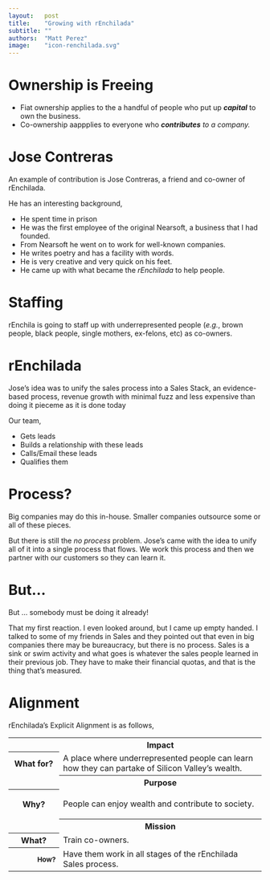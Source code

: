 ```yaml
---
layout:   post
title:    "Growing with rEnchilada"
subtitle: ""
authors:  "Matt Perez"
image:    "icon-renchilada.svg"
---
```


<div style='display:none; '>
 <p>It is not &lsquo;breaking out&rsquo; or &lsquo;freedom.&rsquo; It is about helping people and their communities grow.</p>
</div>

<h1>Ownership is Freeing</h1>
  <ul>
   <li>Fiat ownership applies to the a handful of people who put up <em><strong>capital</strong></em> to own the business.</li>
   <li>Co-ownership aappplies to everyone who <em><strong>contributes</strong> to a company.</em></li>
  </ul>

<h1>Jose Contreras</h1>
 <p>An example of contribution is Jose Contreras, a friend and co-owner of rEnchilada.</p>
 <p>He has an interesting background,</p>
  <ul>
   <li>He spent time in prison</li>
   <li>He was the first employee of the original Nearsoft, a business that I had founded.</li>
   <li>From Nearsoft he went on to work for well-known companies.</li>
   <li>He writes poetry and has a facility with words.</li>
   <li>He is very creative and very quick on his feet.</li>
   <li>He came up with what became the <em>rEnchilada</em> to help people.</li>
  </ul>

<h1>Staffing</h1>
  <p>rEnchila is going to staff up with underrepresented people (<em>e.g.</em>, brown people, black people, single mothers, ex-felons, etc) as co-owners.</p>
 
<h1>rEnchilada</h1>
 <p>Jose&rsquo;s idea was to unify the sales process into a Sales Stack, an evidence-based process, revenue growth with minimal fuzz and less expensive than doing it pieceme as it is done today</p>
 <p>Our team,</p>
 <ul>
  <li>Gets leads</li>
  <li>Builds a relationship with these leads</li>
  <li>Calls/Email these leads</li>
  <li>Qualifies them</li>
 </ul>

<h1>Process?</h1>
 <p>Big companies may do this in-house. Smaller companies outsource some or all of these pieces.</p>
 <p>But there is still the <em>no process</em> problem. Jose&rsquo;s came with the idea to unify all of it into a single process that flows. We work this process and then we partner with our customers so they can learn it.</p>

<h1>But…</h1>
 <div class="_citation">But &hellip; somebody must be doing it already!</div>
 <p>That my first reaction. I even looked around, but I came up empty handed. I talked to some of my friends in Sales and they pointed out that even in big companies there may be bureaucracy, but there is no process. Sales is a sink or swim activity and what goes is whatever the sales people learned in their previous job. They have to make their financial quotas, and that is the thing that&rsquo;s measured.</p>

<h1>Alignment</h1>
 <p>rEnchilada&rsquo;s Explicit Alignment is as follows,</p>
 <div class='_center'>
  <table class='_explicitalignment'>
   <tr id='_background'>
    <td></td>
    <th>Impact</th>
   </tr>
   <tr>
    <th style='width:20%; '>What for?</th>
    <td>A place where underrepresented people can learn how they can partake of Silicon Valley&rsquo;s wealth.</td>
   </tr>
   <tr id='_background'>
    <td></td>
    <th>Purpose</th>
   </tr>
   <tr>
    <th>Why?</th>
    <td>
     <p>People can enjoy wealth and contribute to society.</p>
    </td>
   </tr>
   <tr id='_background'>
    <td></td>
    <th>Mission</th>
   </tr>
   <tr>
    <th>What?</th>
    <td>Train co-owners.</td>
   </tr>
   <tr>
    <th style="text-align:right; font-size:smaller;">How?</th>
    <td>Have them work in all stages of the rEnchilada Sales process.</td>
   </tr>
  </table>
 </div>